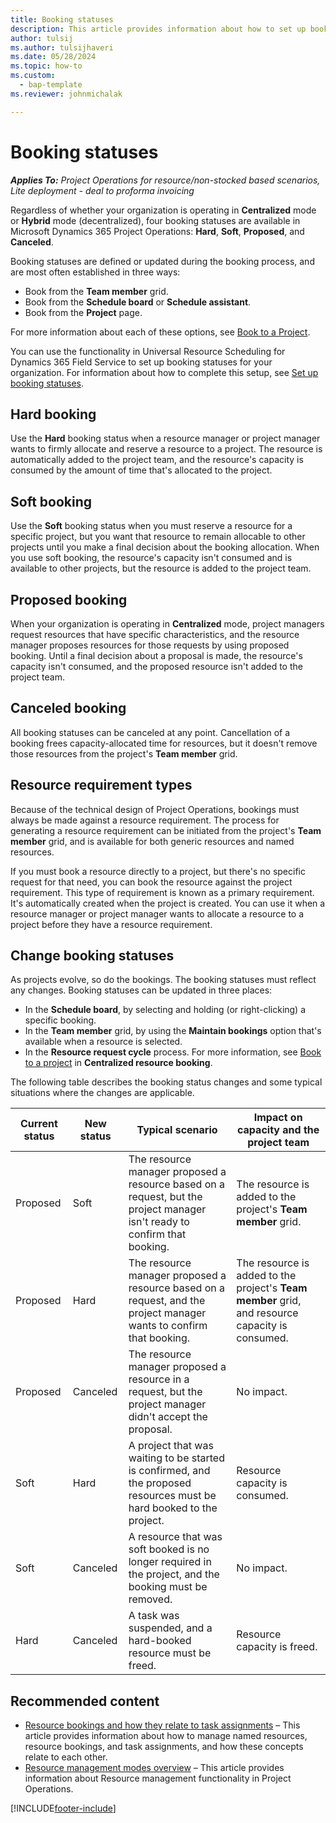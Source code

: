```yaml
---
title: Booking statuses
description: This article provides information about how to set up booking statuses for Project Operations.
author: tulsij
ms.author: tulsijhaveri
ms.date: 05/28/2024
ms.topic: how-to
ms.custom: 
  - bap-template
ms.reviewer: johnmichalak

---
```


# Booking statuses

_**Applies To:** Project Operations for resource/non-stocked based scenarios, Lite deployment - deal to proforma invoicing_

Regardless of whether your organization is operating in **Centralized** mode or **Hybrid** mode (decentralized), four booking statuses are available in Microsoft Dynamics 365 Project Operations: **Hard**, **Soft**, **Proposed**, and **Canceled**.

Booking statuses are defined or updated during the booking process, and are most often established in three ways:

-	Book from the **Team member** grid.
-	Book from the **Schedule board** or **Schedule assistant**.
-	Book from the **Project** page.

For more information about each of these options, see [Book to a Project](/dynamics365/project-operations/resource-management/book-project).

You can use the functionality in Universal Resource Scheduling for Dynamics 365 Field Service to set up booking statuses for your organization. For information about how to complete this setup, see [Set up booking statuses](/dynamics365/field-service/set-up-booking-statuses).

## Hard booking

Use the **Hard** booking status when a resource manager or project manager wants to firmly allocate and reserve a resource to a project. The resource is automatically added to the project team, and the resource's capacity is consumed by the amount of time that's allocated to the project.

## Soft booking

Use the **Soft** booking status when you must reserve a resource for a specific project, but you want that resource to remain allocable to other projects until you make a final decision about the booking allocation. When you use soft booking, the resource's capacity isn't consumed and is available to other projects, but the resource is added to the project team.

## Proposed booking

When your organization is operating in **Centralized** mode, project managers request resources that have specific characteristics, and the resource manager proposes resources for those requests by using proposed booking. Until a final decision about a proposal is made, the resource's capacity isn't consumed, and the proposed resource isn't added to the project team.

## Canceled booking

All booking statuses can be canceled at any point. Cancellation of a booking frees capacity-allocated time for resources, but it doesn't remove those resources from the project's **Team member** grid.

## Resource requirement types

Because of the technical design of Project Operations, bookings must always be made against a resource requirement. The process for generating a resource requirement can be initiated from the project's **Team member** grid, and is available for both generic resources and named resources.

If you must book a resource directly to a project, but there's no specific request for that need, you can book the resource against the project requirement. This type of requirement is known as a primary requirement. It's automatically created when the project is created. You can use it when a resource manager or project manager wants to allocate a resource to a project before they have a resource requirement.

## Change booking statuses

As projects evolve, so do the bookings. The booking statuses must reflect any changes. Booking statuses can be updated in three places:

-	In the **Schedule board**, by selecting and holding (or right-clicking) a specific booking.
- In the **Team member** grid, by	using the **Maintain bookings** option that's available when a resource is selected.
-	In the **Resource request cycle** process. For more information, see [Book to a project](/dynamics365/project-operations/resource-management/book-project) in **Centralized resource booking**.

The following table describes the booking status changes and some typical situations where the changes are applicable.

| Current status | New status | Typical scenario | Impact on capacity and the project team |
|---|---|---|---|
| Proposed | Soft | The resource manager proposed a resource based on a request, but the project manager isn't ready to confirm that booking. | The resource is added to the project's **Team member** grid. |
| Proposed | Hard | The resource manager proposed a resource based on a request, and the project manager wants to confirm that booking. | The resource is added to the project's **Team member** grid, and resource capacity is consumed. |
| Proposed | Canceled | The resource manager proposed a resource in a request, but the project manager didn't accept the proposal. | No impact. |
| Soft | Hard | A project that was waiting to be started is confirmed, and the proposed resources must be hard booked to the project. | Resource capacity is consumed. |
| Soft | Canceled | A resource that was soft booked is no longer required in the project, and the booking must be removed. | No impact. |
| Hard | Canceled | A task was suspended, and a hard-booked resource must be freed. | Resource capacity is freed. |

## Recommended content

- [Resource bookings and how they relate to task assignments](../psa/faq-bookings-and-assignments.md) – This article provides information about how to manage named resources, resource bookings, and task assignments, and how these concepts relate to each other.
- [Resource management modes overview](resource-management-mode-overview.md) – This article provides information about Resource management functionality in Project Operations.

[!INCLUDE[footer-include](../includes/footer-banner.md)]
